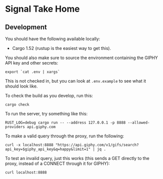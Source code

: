 # Signal Take Home

## Development
You should have the following available locally:
- Cargo 1.52 (rustup is the easiest way to get this).

You should also make sure to source the environment containing the GIPHY API key and other secrets:
```
export `cat .env | xargs`
```
This is not checked in, but you can look at `.env.example` to see what it should look like.

To check the build as you develop, run this:
```
cargo check
```

To run the server, try something like this:
```
RUST_LOG=debug cargo run -- --address 127.0.0.1 -p 8888 --allowed-providers api.giphy.com
```

To make a valid query through the proxy, run the following:
```
curl -x localhost:8888 "https://api.giphy.com/v1/gifs/search?api_key=$giphy_api_key&q=happy&limit=1" | jq .
```

To test an invalid query, just this works (this sends a GET directly to the proxy, instead of a CONNECT through it for GIPHY):
```
curl localhost:8888
```
